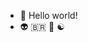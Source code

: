 - 🤙 Hello world!
- 👽 🇧🇷 🧠 ☯️

<!---
- 👀 I’m interested in ...
- 🌱 I’m currently learning ...
- 💞️ I’m looking to collaborate on ...
- 📫 How to reach me ...

andrenepomuceno/andrenepomuceno is a ✨ special ✨ repository because its `README.md` (this file) appears on your GitHub profile.
You can click the Preview link to take a look at your changes.
--->
